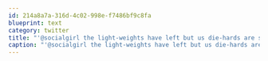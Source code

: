 ```yaml
---
id: 214a8a7a-316d-4c02-998e-f7486bf9c8fa
blueprint: text
category: twitter
title: "'@socialgirl the light-weights have left but us die-hards are still here for a bit"
caption: "'@socialgirl the light-weights have left but us die-hards are still here for a bit"
---
```

